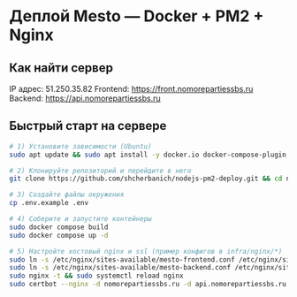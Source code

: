 # Деплой Mesto — Docker + PM2 + Nginx

## Как найти сервер
IP адрес: 51.250.35.82
Frontend: https://front.nomorepartiessbs.ru
Backend: https://api.nomorepartiessbs.ru

## Быстрый старт на сервере
```bash
# 1) Установите зависимости (Ubuntu)
sudo apt update && sudo apt install -y docker.io docker-compose-plugin nginx certbot python3-certbot-nginx

# 2) Клонируйте репозиторий и перейдите в него
git clone https://github.com/shcherbanich/nodejs-pm2-deploy.git && cd nodejs-pm2-deploy

# 3) Создайте файлы окружения
cp .env.example .env

# 4) Соберите и запустите контейнеры
sudo docker compose build
sudo docker compose up -d

# 5) Настройте хостовый nginx и ssl (пример конфигов в infra/nginx/*)
sudo ln -s /etc/nginx/sites-available/mesto-frontend.conf /etc/nginx/sites-enabled/
sudo ln -s /etc/nginx/sites-available/mesto-backend.conf /etc/nginx/sites-enabled/
sudo nginx -t && sudo systemctl reload nginx
sudo certbot --nginx -d nomorepartiessbs.ru -d api.nomorepartiessbs.ru --agree-tos -m <email> -n --redirect
```
